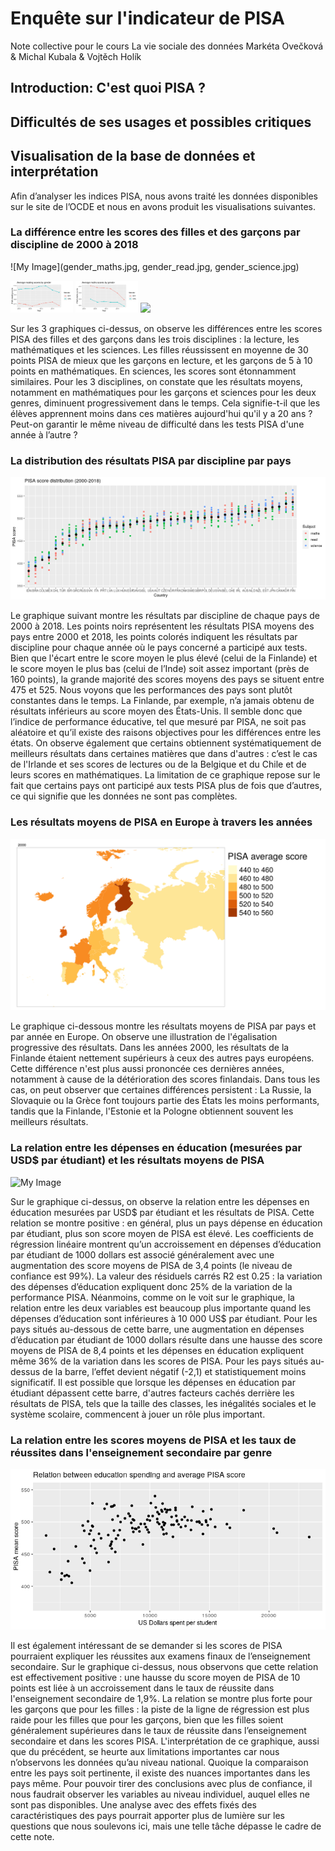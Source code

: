 # Enquête sur l'indicateur de PISA
Note collective pour le cours La vie sociale des données
Markéta Ovečková &amp; Michal Kubala &amp; Vojtěch Holík

## Introduction: C'est quoi PISA ?

## Difficultés de ses usages et possibles critiques

## Visualisation de la base de données et interprétation

Afin d’analyser les indices PISA, nous avons traité les données disponibles sur le site de l’OCDE et nous en avons produit les visualisations suivantes.

### La différence entre les scores des filles et des garçons par discipline de 2000 à 2018 

![My Image](gender_maths.jpg, gender_read.jpg, gender_science.jpg)

<p float="left">
  <img src="/gender_read.jpg" width="100" />
  <img src="/gender_maths.jpg" width="100" /> 
  <img src="/gender_science.jpg" width="100" />
</p>


<p float="left">
  <![My Image](gender_read.jpg width="100") />
  <![My Image](gender_maths.jpg width="100") /> 
  <![My Image](gender_science.jpg) width="100") />
</p>


Sur les 3 graphiques ci-dessus, on observe les différences entre les scores PISA des filles et des garçons dans les trois disciplines : la lecture, les mathématiques et les sciences. Les filles réussissent en moyenne de 30 points PISA de mieux que les garçons en lecture, et les garçons de 5 à 10 points en mathématiques. En sciences, les scores sont étonnamment similaires. Pour les 3 disciplines, on constate que les résultats moyens, notamment en mathématiques pour les garçons et sciences pour les deux genres, diminuent progressivement dans le temps. Cela signifie-t-il que les élèves apprennent moins dans ces matières aujourd'hui qu'il y a 20 ans  ? Peut-on garantir le même niveau de difficulté dans les tests PISA d'une année à l’autre ?

### La distribution des résultats PISA par discipline par pays

![My Image](score_distribution.png)

Le graphique suivant montre les résultats par discipline de chaque pays de 2000 à 2018. Les points noirs représentent les résultats PISA moyens des pays entre 2000 et 2018, les points colorés indiquent les résultats par discipline pour chaque année où le pays concerné a participé aux tests. Bien que l'écart entre le score moyen le plus élevé (celui de la Finlande) et le score moyen le plus bas (celui de l’Inde) soit assez important (près de 160 points), la grande majorité des scores moyens des pays se situent entre 475 et 525. Nous voyons que les performances des pays sont plutôt constantes dans le temps. La Finlande, par exemple, n’a jamais obtenu de résultats inférieurs au score moyen des États-Unis. Il semble donc que l’indice de performance éducative, tel que mesuré par PISA, ne soit pas aléatoire et qu’il existe des raisons objectives pour les différences entre les états. On observe également que certains obtiennent systématiquement de meilleurs résultats dans certaines matières que dans d'autres : c’est le cas de l'Irlande et ses scores de lectures ou de la Belgique et du Chile et de leurs scores en mathématiques. La limitation de ce graphique repose sur le fait que certains pays ont participé aux tests PISA plus de fois que d’autres, ce qui signifie que les données ne sont pas complètes. 

### Les résultats moyens de PISA en Europe à travers les années

![My Gif](pisa.gif)

Le graphique ci-dessous montre les résultats moyens de PISA par pays et par année en Europe. On observe une illustration de l'égalisation progressive des résultats. Dans les années 2000, les résultats de la Finlande étaient nettement supérieurs à ceux des autres pays européens. Cette différence n'est plus aussi prononcée ces dernières années, notamment à cause de la détérioration des scores finlandais. Dans tous les cas, on peut observer que certaines différences persistent : La Russie, la Slovaquie ou la Grèce font toujours partie des États les moins performants, tandis que la Finlande, l'Estonie et la Pologne obtiennent souvent les meilleurs résultats.
 
### La relation entre les dépenses en éducation (mesurées par USD$ par étudiant) et les résultats moyens de PISA

![My Image](PISA_secondaryschool.png)

Sur le graphique ci-dessus, on observe la relation entre les dépenses en éducation mesurées par USD$ par étudiant et les résultats de PISA. Cette relation se montre positive : en général, plus un pays dépense en éducation par étudiant, plus son score moyen de PISA est élevé. Les coefficients de régression linéaire montrent qu’un accroissement en dépenses d’éducation par étudiant de 1000 dollars est associé généralement avec une augmentation des score moyens de PISA de 3,4 points (le niveau de confiance est 99%). La valeur des résiduels carrés R2 est 0.25 : la variation des dépenses d’éducation expliquent donc 25% de la variation de la performance PISA.  Néanmoins, comme on le voit sur le graphique, la relation entre les deux variables est beaucoup plus importante quand les dépenses d’éducation sont inférieures à 10 000 US$ par étudiant. Pour les pays situés au-dessous de cette barre, une augmentation en dépenses d’éducation par étudiant de 1000 dollars résulte dans une hausse des score moyens de PISA de 8,4 points et les dépenses en éducation expliquent même 36% de la variation dans les scores de PISA. Pour les pays situés au-dessus de la barre, l’effet devient négatif (-2,1) et statistiquement moins significatif. Il est possible que lorsque les dépenses en éducation par étudiant dépassent cette barre, d'autres facteurs cachés derrière les résultats de PISA, tels que la taille des classes, les inégalités sociales et le système scolaire, commencent à jouer un rôle plus important.


### La relation entre les scores moyens de PISA et les taux de réussites dans l'enseignement secondaire par genre

![My Image](Rplot.png)

Il est également intéressant de se demander si les scores de PISA pourraient expliquer les réussites aux examens finaux de l’enseignement secondaire. Sur le graphique ci-dessus, nous observons que cette relation est effectivement positive : une hausse du score moyen de PISA de 10 points est liée à un accroissement dans le taux de réussite dans l'enseignement secondaire de 1,9%. La relation se montre plus forte pour les garçons que pour les filles : la piste de la ligne de régression est plus raide pour les filles que pour les garçons, bien que les filles soient généralement supérieures dans le taux de réussite dans l’enseignement secondaire et dans les scores PISA. L'interprétation de ce graphique, aussi que du précédent, se heurte aux limitations importantes car nous n’observons les données qu’au niveau national. Quoique la comparaison entre les pays soit pertinente, il existe des nuances importantes dans les pays même. Pour pouvoir tirer des conclusions avec plus de confiance, il nous faudrait observer les variables au niveau individuel, auquel elles ne sont pas disponibles. Une analyse avec des effets fixés des caractéristiques des pays pourrait apporter plus de lumière sur les questions que nous soulevons ici, mais une telle tâche dépasse le cadre de cette note.

